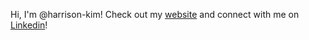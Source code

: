 Hi, I'm @harrison-kim! Check out my [website](https://harrison.kim/) and connect with me on [Linkedin](https://www.linkedin.com/in/harrison-kim/)! 
